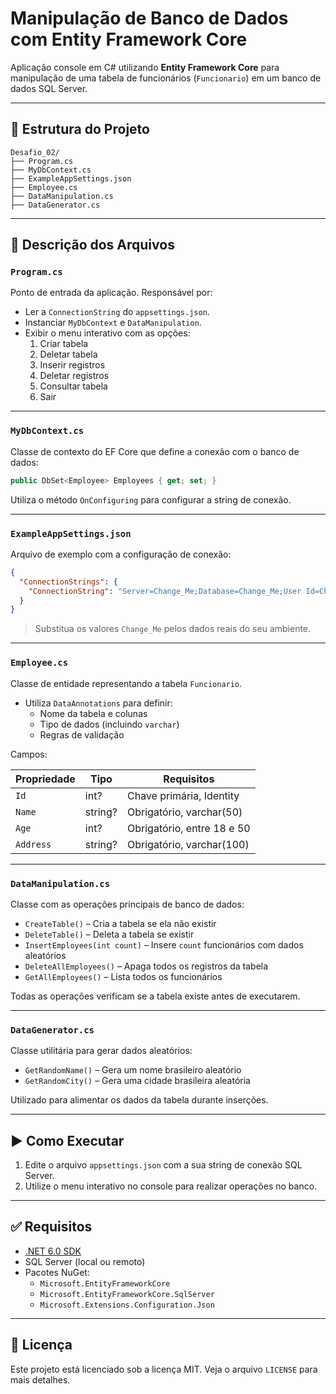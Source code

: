 ﻿# Manipulação de Banco de Dados com Entity Framework Core

Aplicação console em C# utilizando **Entity Framework Core** para manipulação de uma tabela de funcionários (`Funcionario`) em um banco de dados SQL Server.

---

## 📁 Estrutura do Projeto

```
Desafio_02/
├── Program.cs
├── MyDbContext.cs
├── ExampleAppSettings.json
├── Employee.cs
├── DataManipulation.cs
├── DataGenerator.cs
```

---

## 📌 Descrição dos Arquivos

### `Program.cs`
Ponto de entrada da aplicação. Responsável por:

- Ler a `ConnectionString` do `appsettings.json`.
- Instanciar `MyDbContext` e `DataManipulation`.
- Exibir o menu interativo com as opções:
  1. Criar tabela  
  2. Deletar tabela  
  3. Inserir registros  
  4. Deletar registros  
  5. Consultar tabela  
  6. Sair  

---

### `MyDbContext.cs`
Classe de contexto do EF Core que define a conexão com o banco de dados:

```csharp
public DbSet<Employee> Employees { get; set; }
```

Utiliza o método `OnConfiguring` para configurar a string de conexão.

---

### `ExampleAppSettings.json`
Arquivo de exemplo com a configuração de conexão:

```json
{
  "ConnectionStrings": {
    "ConnectionString": "Server=Change_Me;Database=Change_Me;User Id=Change_Me;Password=Change_Me;TrustServerCertificate=True;"
  }
}
```

> Substitua os valores `Change_Me` pelos dados reais do seu ambiente.

---

### `Employee.cs`
Classe de entidade representando a tabela `Funcionario`.

- Utiliza `DataAnnotations` para definir:
  - Nome da tabela e colunas
  - Tipo de dados (incluindo `varchar`)
  - Regras de validação

Campos:

| Propriedade | Tipo         | Requisitos                     |
|-------------|--------------|--------------------------------|
| `Id`        | int?         | Chave primária, Identity       |
| `Name`      | string?      | Obrigatório, varchar(50)       |
| `Age`       | int?         | Obrigatório, entre 18 e 50     |
| `Address`   | string?      | Obrigatório, varchar(100)      |

---

### `DataManipulation.cs`
Classe com as operações principais de banco de dados:

- `CreateTable()` – Cria a tabela se ela não existir
- `DeleteTable()` – Deleta a tabela se existir
- `InsertEmployees(int count)` – Insere `count` funcionários com dados aleatórios
- `DeleteAllEmployees()` – Apaga todos os registros da tabela
- `GetAllEmployees()` – Lista todos os funcionários

Todas as operações verificam se a tabela existe antes de executarem.

---

### `DataGenerator.cs`
Classe utilitária para gerar dados aleatórios:

- `GetRandomName()` – Gera um nome brasileiro aleatório
- `GetRandomCity()` – Gera uma cidade brasileira aleatória

Utilizado para alimentar os dados da tabela durante inserções.

---

## ▶️ Como Executar

1. Edite o arquivo `appsettings.json` com a sua string de conexão SQL Server.
2. Utilize o menu interativo no console para realizar operações no banco.

---

## ✅ Requisitos

- [.NET 6.0 SDK](https://dotnet.microsoft.com/download)
- SQL Server (local ou remoto)
- Pacotes NuGet:
  - `Microsoft.EntityFrameworkCore`
  - `Microsoft.EntityFrameworkCore.SqlServer`
  - `Microsoft.Extensions.Configuration.Json`

---

## 📄 Licença

Este projeto está licenciado sob a licença MIT. Veja o arquivo `LICENSE` para mais detalhes.